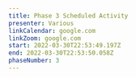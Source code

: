 ```yaml
---
title: Phase 3 Scheduled Activity
presenter: Various
linkCalendar: google.com
linkZoom: google.com
start: 2022-03-30T22:53:49.197Z
end: 2022-03-30T22:53:50.058Z
phaseNumber: 3
---
```

